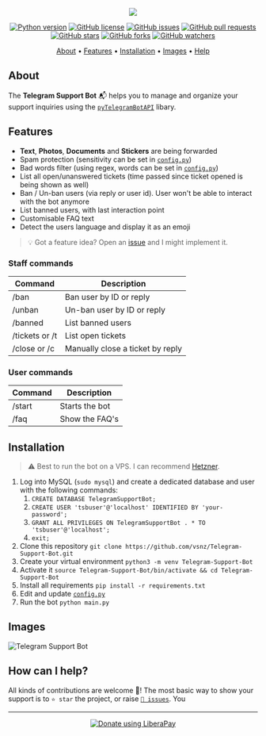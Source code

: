 <p align="center"><a href="https://github.com/vsnz/Telegram-Support-Bot" target="_blank"><img src="https://raw.githubusercontent.com/vsnz/Telegram-Support-Bot/master/assets/logo.png"></a></p>

<p align="center">
    <a href="https://www.python.org/downloads/release/python-380/"><img src="https://img.shields.io/badge/python-3.8-blue.svg?style=plastic" alt="Python version"></a>
    <a href="https://github.com/vsnz/Telegram-Support-Bot/blob/master/LICENSE"><img src="https://img.shields.io/github/license/vsnz/Telegram-Support-Bot?style=plastic" alt="GitHub license"></a>
    <a href="https://github.com/vsnz/Telegram-Support-Bot/issues"><img src="https://img.shields.io/github/issues/vsnz/Telegram-Support-Bot?style=plastic" alt="GitHub issues"></a>
    <a href="https://github.com/vsnz/Telegram-Support-Bot/pulls"><img src="https://img.shields.io/github/issues-pr/vsnz/Telegram-Support-Bot?style=plastic" alt="GitHub pull requests"></a>
    <br /><a href="https://github.com/vsnz/Telegram-Support-Bot/stargazers"><img src="https://img.shields.io/github/stars/vsnz/Telegram-Support-Bot?style=social" alt="GitHub stars"></a>
    <a href="https://github.com/vsnz/Telegram-Support-Bot/network/members"><img src="https://img.shields.io/github/forks/vsnz/Telegram-Support-Bot?style=social" alt="GitHub forks"></a>
    <a href="https://github.com/vsnz/Telegram-Support-Bot/watchers"><img src="https://img.shields.io/github/watchers/vsnz/Telegram-Support-Bot?style=social" alt="GitHub watchers"></a>
</p>

<p align="center">
  <a href="#about">About</a>
  •
  <a href="#features">Features</a>
  •
  <a href="#installation">Installation</a>
  •
  <a href="#images">Images</a>
  •
  <a href="#how-can-i-help">Help</a>
</p>

## About
The **Telegram Support Bot** 📬 helps you to manage and organize your support inquiries using the [`pyTelegramBotAPI`](https://github.com/eternnoir/pyTelegramBotAPI) libary.

## Features
- **Text**, **Photos**, **Documents** and **Stickers** are being forwarded
- Spam protection (sensitivity can be set in [`config.py`](https://github.com/vsnz/Telegram-Support-Bot/blob/master/config.py))
- Bad words filter (using regex, words can be set in [`config.py`](https://github.com/vsnz/Telegram-Support-Bot/blob/master/config.py))
- List all open/unanswered tickets (time passed since ticket opened is being shown as well)
- Ban / Un-ban users (via reply or user id). User won't be able to interact with the bot anymore
- List banned users, with last interaction point
- Customisable FAQ text
- Detect the users language and display it as an emoji

> 💡 Got a feature idea? Open an [issue](https://github.com/vsnz/Telegram-Support-Bot/issues/new) and I might implement it.

### Staff commands
| Command | Description |
| --- | --- |
| /ban | Ban user by ID or reply |
| /unban | Un-ban user by ID or reply |
| /banned | List banned users |
| /tickets or /t | List open tickets |
| /close or /c | Manually close a ticket by reply |

### User commands
| Command | Description |
| --- | --- |
| /start | Starts the bot |
| /faq | Show the FAQ's |


## Installation
> ⚠️ Best to run the bot on a VPS. I can recommend [Hetzner](https://hetzner.cloud/?ref=tQ1NdT8zbfNY).
1. Log into MySQL (`sudo mysql`) and create a dedicated database and user with the following commands:
   1. `CREATE DATABASE TelegramSupportBot;`
   1. `CREATE USER 'tsbuser'@'localhost' IDENTIFIED BY 'your-password';`
   1. `GRANT ALL PRIVILEGES ON TelegramSupportBot . * TO 'tsbuser'@'localhost';`
   1. `exit;`
1. Clone this repository `git clone https://github.com/vsnz/Telegram-Support-Bot.git`
1. Create your virtual environment `python3 -m venv Telegram-Support-Bot`
1. Activate it `source Telegram-Support-Bot/bin/activate && cd Telegram-Support-Bot`
1. Install all requirements `pip install -r requirements.txt`
1. Edit and update [`config.py`](https://github.com/vsnz/Telegram-Support-Bot/blob/master/config.py)
1. Run the bot `python main.py`


## Images
![Telegram Support Bot](https://i.imgur.com/JQ7lJce.jpg)

## How can I help?
All kinds of contributions are welcome 🙌! The most basic way to show your support is to `⭐️ star` the project, or raise [`🐞 issues`](https://github.com/vsnz/Telegram-Support-Bot/issues/new). You 

***

<p align="center">
    <a href="https://liberapay.com/vsnz/donate"><img alt="Donate using LiberaPay" src="https://liberapay.com/assets/widgets/donate.svg"></a>
</p>